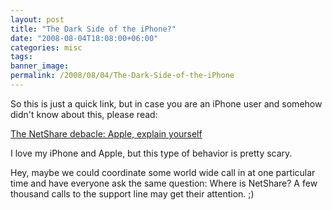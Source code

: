 ```yaml
---
layout: post
title: "The Dark Side of the iPhone?"
date: "2008-08-04T18:08:00+06:00"
categories: misc 
tags: 
banner_image: 
permalink: /2008/08/04/The-Dark-Side-of-the-iPhone
---
```


So this is just a quick link, but in case you are an iPhone user and somehow didn't know about this, please read:

<a href="http://www.tuaw.com/2008/08/04/the-netshare-debacle-apple-explain-yourself/">The NetShare debacle: Apple, explain yourself</a>

I love my iPhone and Apple, but this type of behavior is pretty scary. 

Hey, maybe we could coordinate some world wide call in at one particular time and have everyone ask the same question: Where is NetShare? A few thousand calls to the support line may get their attention. ;)